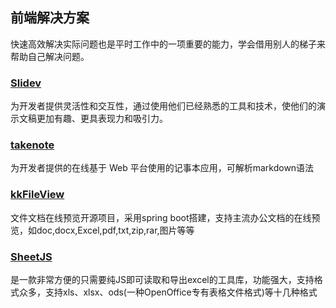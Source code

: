 ## 前端解决方案

快速高效解决实际问题也是平时工作中的一项重要的能力，学会借用别人的梯子来帮助自己解决问题。

### [Slidev](https://cn.sli.dev/)

为开发者提供灵活性和交互性，通过使用他们已经熟悉的工具和技术，使他们的演示文稿更加有趣、更具表现力和吸引力。

### [takenote](https://github.com/fantingsheng/takenote)

为开发者提供的在线基于 Web 平台使用的记事本应用，可解析markdown语法

### [kkFileView](https://github.com/kekingcn/kkFileView)

文件文档在线预览开源项目，采用spring boot搭建，支持主流办公文档的在线预览，如doc,docx,Excel,pdf,txt,zip,rar,图片等等

### [SheetJS](https://github.com/SheetJS/sheetjs)

是一款非常方便的只需要纯JS即可读取和导出excel的工具库，功能强大，支持格式众多，支持xls、xlsx、ods(一种OpenOffice专有表格文件格式)等十几种格式
